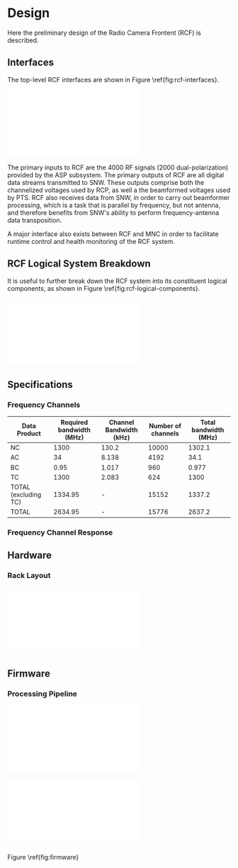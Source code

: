 # Design

Here the preliminary design of the Radio Camera Frontent (RCF) is described.

## Interfaces

The top-level RCF interfaces are shown in Figure \ref{fig:rcf-interfaces}.

![\label{fig:rcf-interfaces}Top-level interfaces to the RCF subsystem. 4000 RF signals are delivered by ASP, which must be digitized and channelized before being passed to SNW. Some data (used for beamforming) is returned to RCF from SNW, beamformed, and then delivered back to SNW](images/rcf-interfaces.drawio.pdf)

The primary inputs to RCF are the 4000 RF signals (2000 dual-polarization) provided by the ASP subsystem.
The primary outputs of RCF are all digital data streams transmitted to SNW.
These outputs comprise both the channelized voltages used by RCP, as well a the beamformed voltages used by PTS.
RCF also receives data from SNW, in order to carry out beamformer processing, which is a task that is parallel by frequency, but not antenna, and therefore benefits from SNW's ability to perform frequency-antenna data transposition.

A major interface also exists between RCF and MNC in order to facilitate runtime control and health monitoring of the RCF system.

## RCF Logical System Breakdown

It is useful to further break down the RCF system into its constituent logical components, as shown in Figure \ref{fig:rcf-logical-components}.

![\label{fig:rcf-logical-components}Logical components of the RCF subsystem.](images/rcf-interfaces-logical.drawio.pdf)

## Specifications

### Frequency Channels

| Data Product | Required bandwidth (MHz) | Channel Bandwidth (kHz) | Number of channels | Total bandwidth (MHz) |
|------------------------------------------|-------------------------|-------------------------|--------------------|-----------------------|
| NC | 1300                    | 130.2                   | 10000              | 1302.1                |
| AC | 34                      | 8.138                   | 4192               | 34.1                  |
| BC | 0.95                    | 1.017                   | 960                | 0.977                 |
| TC | 1300                    | 2.083                   | 624                | 1300                  |
| TOTAL (excluding TC) | 1334.95 | -   | 15152 | 1337.2  |
| TOTAL         | 2634.95                 | -                       | 15776              | 2637.2                |


### Frequency Channel Response

## Hardware

### Rack Layout

![](images/rack_layout.drawio.pdf)

## Firmware
### Processing Pipeline

![\label{fig:firmware}](images/rcf-firmware.drawio.rot270.pdf)

![\label{fig:adc-config}](images/rcf-adc-pipeline.drawio.pdf)

Figure \ref{fig:firmware}

